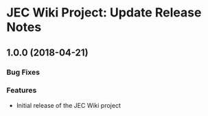 # JEC Wiki Project: Update Release Notes

<a name="jec-wiki-1.0.0"></a>
## **1.0.0** (2018-04-21)

### Bug Fixes

### Features

- Initial release of the JEC Wiki project